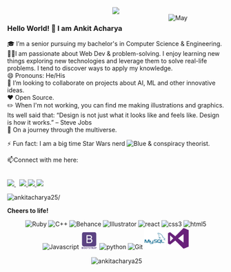 <div align="center">
<img src="https://user-images.githubusercontent.com/42115530/92640221-9728ca00-f2fa-11ea-8994-c72b26e937de.gif" align="center"/>
</div>
<!-- <img align ="right" src = "https://i.imgur.com/givWeSs.png" width="200"> -->
<img align ="right" src = "https://www.pinclipart.com/picdir/big/148-1489704_obiwan-github-cat-clipart.png" width="130" alt=May the force be with you!>

### Hello World! 👋 I am Ankit Acharya<br>

<!-- Hi!👋 I am <b>Ankit Acharya</b><br> -->
🎓 I’m a senior pursuing my bachelor's in Computer Science & Engineering.<br>
👩‍💻I am passionate about Web Dev & problem-solving. I enjoy learning new things exploring new technologies and leverage them to solve real-life problems. I tend to discover ways to apply my knowledge.<br>
😄 Pronouns: He/His<br>
💞️ I’m looking to collaborate on projects about AI, ML and other innovative ideas.<br>
:heart: Open Source. <br>
✏️ When I'm not working, you can find me making illustrations and graphics. <br>
Its well said that:
“Design is not just what it looks like and feels like. Design is how it works.” – Steve Jobs <br>
🌌 On a journey through the multiverse. <br>
<p>
⚡ Fun fact: I am a big time Star Wars nerd <img src=https://emojis.slackmojis.com/emojis/images/1511368775/3217/bluelightsaber.png?1511368775 alt=Blue Lightsaber width="20"/> & conspiracy theorist. <br> </p>
 📫Connect with me here:<br>
 <br />
 <p>
  <a href="https://www.linkedin.com/in/ankit-acharya/">
    <img src="https://img.shields.io/badge/ankit-acharya-blue?style=flat&logo=linkedin">
  </a> &nbsp; 
  <a href="https://twitter.com/likeprobablyno">
    <img src="https://img.shields.io/badge/@like-probablyno-00acee?style=flat&logo=twitter">
  </a>
 <a href="https://www.behance.net/ankit_acharya">
    <img src="https://img.shields.io/badge/ankit-acharya-2d89ef?style=flat&logo=behance">
  </a>
 <a href="https://dev.to/ankitacharya25">
    <img src="https://img.shields.io/badge/ankitacharya25-000000?style=flat&logo=dev.to">
  </a>
</p>

<p align="left"> <img src=https://komarev.com/ghpvc/?username=ankitacharya25 alt=ankitacharya25/></p>

<strong>Cheers to life!</strong>
<p align="center"><img src =https://icongr.am/devicon/ruby-original.svg?size=128&color=currentColor alt = Ruby width="40" height ="40">
 <img src=https://icongr.am/devicon/cplusplus-plain.svg?size=128&color=0e77b9 alt=C++ width="40" height="40"/>
 <img src=https://icongr.am/devicon/behance-plain.svg?size=128&color=currentColor alt=Behance width="40" height="40"/>
 <img src=https://icongr.am/devicon/illustrator-plain.svg?size=128&color=fbb034 alt=Illustrator width="40" height="40"/>
 <img src=https://icongr.am/devicon/react-original.svg?size=128&color=currentColor alt=react width="40" height="40"/>
 <img src=https://icongr.am/devicon/css3-original.svg?size=128&color=currentColor alt=css3 width="40" height="40"/> 
 <img src=https://icongr.am/devicon/html5-original.svg?size=128&color=currentColor alt=html5 width="40" height="40"/> 
 <img src=https://icongr.am/devicon/javascript-original.svg?size=128&color=currentColor alt=Javascript width="40" height="40"/> 
 <img src=https://raw.githubusercontent.com/devicons/devicon/master/icons/bootstrap/bootstrap-plain-wordmark.svg alt=Bootstrap width="40" height="40"/> 
 <img src=https://icongr.am/devicon/python-original.svg?size=128&color=currentColor alt=python width="50" height="50"/>
 <img src=https://icongr.am/devicon/git-original.svg?size=128&color=currentColor alt=Git width="50" height="50"/>
 <img src=https://raw.githubusercontent.com/devicons/devicon/master/icons/mysql/mysql-plain-wordmark.svg alt=mysql width="50" height="50"/> 
 <img src=https://raw.githubusercontent.com/devicons/devicon/master/icons/visualstudio/visualstudio-plain.svg alt=vs-code width="50" height="50"/></p>
<div align="center">&nbsp;<img align="center" src="https://github-readme-stats.vercel.app/api?username=ankitacharya25&theme=algolia&show_icons=true" alt="ankitacharya25" />
<!--  <img align="center" width="43%" src="https://github-readme-stats.vercel.app/api/top-langs/?username=ankitacharya25&layout=compact&theme=algolia"> -->
</div>


<!-- - 👋 Hi, I’m @ankitacharya25
- 👀 I’m interested in learning the concepts of DS & Algorithms, understand their inner workings.
- 🌱 I’m currently a Computer Science Undergrad.
- 💞️ I’m looking to collaborate on projects about AI, ML and other innovative ideas.
- ✏️ When I'm not working, you can find me making illustrations and graphics 
- 📫 Reach me at: ankitacharya95@gmail.com
 -->
<!---
ankitacharya25/ankitacharya25 is a ✨ special ✨ repository because its `README.md` (this file) appears on your GitHub profile.
You can click the Preview link to take a look at your changes.
--->
